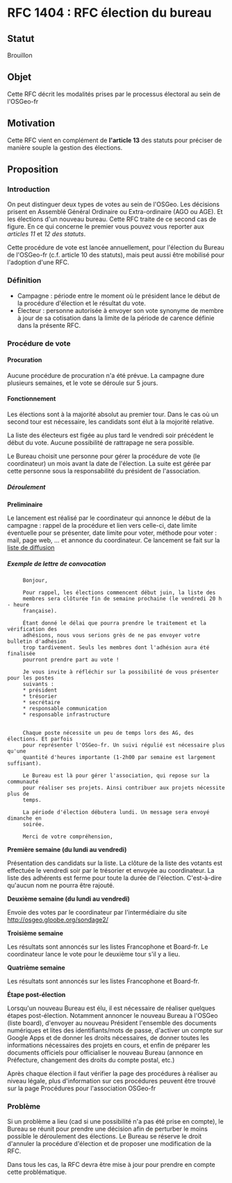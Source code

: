 RFC 1404 : RFC élection du bureau
========================

## Statut

Brouillon

## Objet

Cette RFC décrit les modalités prises par le processus électoral au sein de l'OSGeo-fr

## Motivation

Cette RFC vient en complément de **l'article 13** des statuts pour préciser de manière souple la gestion des élections.

## Proposition

### Introduction ###

On peut distinguer deux types de votes au sein de l'OSGeo. Les décisions prisent en Assemblé Général Ordinaire ou Extra-ordinaire (AGO ou AGE). Et les élections d'un nouveau bureau. Cette RFC traite de ce second cas de figure. En ce qui concerne le premier vous pouvez vous reporter aux *articles 11* et *12 des statuts*.

Cette procédure de vote est lancée annuellement, pour l'élection du Bureau de l'OSGeo-fr (c.f. article 10 des statuts), mais peut aussi être mobilisé pour l'adoption d'une RFC.

### Définition ###

* Campagne : période entre le moment où le président lance le début de la procédure d'élection et le résultat du vote.
* Électeur : personne autorisée à envoyer son vote synonyme de membre à jour de sa cotisation dans la limite de la période de carence définie dans la présente RFC.

### Procédure de vote ###

#### Procuration ####

Aucune procédure de procuration n'a été prévue. La campagne dure plusieurs semaines, et le vote se déroule sur 5 jours.

#### Fonctionnement ####

Les élections sont à la majorité absolut au premier tour. Dans le cas où un second tour est nécessaire, les candidats sont élut à la mojorité relative.

La liste des électeurs est figée au plus tard le vendredi soir précédent le début du vote. Aucune possibilité de rattrapage ne sera possible.

Le Bureau choisit une personne pour gérer la procédure de vote (le coordinateur) un mois avant la date de l'élection. La suite est gérée par cette personne sous la responsabilité du président de l'association.

##### Déroulement #####

**Preliminaire**

Le lancement est réalisé par le coordinateur qui annonce le début de la campagne : rappel de la procédure et lien vers celle-ci, date limite éventuelle pour se présenter, date limite pour voter, méthode pour voter : mail, page web, ... et annonce du coordinateur. Ce lancement se fait sur la [liste de diffusion](francophone@lists.osgeo.org)

##### Exemple de lettre de convocation #####

         Bonjour,

         Pour rappel, les élections commencent début juin, la liste des
         membres sera clôturée fin de semaine prochaine (le vendredi 20 h - heure
         française).

         Étant donné le délai que pourra prendre le traitement et la vérification des
         adhésions, nous vous serions grès de ne pas envoyer votre bulletin d'adhésion
         trop tardivement. Seuls les membres dont l'adhésion aura été finalisée
         pourront prendre part au vote !

         Je vous invite à réfléchir sur la possibilité de vous présenter pour les postes
         suivants :
         * président
         * trésorier
         * secrétaire
         * responsable communication
         * responsable infrastructure


         Chaque poste nécessite un peu de temps lors des AG, des élections. Et parfois
         pour représenter l'OSGeo-fr. Un suivi régulié est nécessaire plus qu'une
         quantité d'heures importante (1-2h00 par semaine est largement suffisant).

         Le Bureau est là pour gérer l'association, qui repose sur la communauté
         pour réaliser ses projets. Ainsi contribuer aux projets nécessite plus de
         temps.

         La période d'élection débutera lundi. Un message sera envoyé dimanche en
         soirée.

         Merci de votre compréhension,

**Première semaine (du lundi au vendredi)**

Présentation des candidats sur la liste. La clôture de la liste des votants est effectuée le vendredi soir par le trésorier et envoyée au coordinateur. La liste des adhérents est ferme pour toute la durée de l'élection. C'est-à-dire qu'aucun nom ne pourra être rajouté.

**Deuxième semaine (du lundi au vendredi)**

Envoie des votes par le coordinateur par l'intermédiaire du site http://osgeo.gloobe.org/sondage2/

**Troisième semaine**

Les résultats sont annoncés sur les listes Francophone et Board-fr. Le coordinateur lance le vote pour le deuxième tour s'il y a lieu.

**Quatrième semaine**

Les résultats sont annoncés sur les listes Francophone et Board-fr.

**Étape post-élection**

Lorsqu'un nouveau Bureau est élu, il est nécessaire de réaliser quelques étapes post-élection. Notamment annoncer le nouveau Bureau à l'OSGeo (liste board), d'envoyer au nouveau Président l'ensemble des documents numériques et lites des identifiants/mots de passe, d'activer un compte sur Google Apps et de donner les droits nécessaires, de donner toutes les informations nécessaires des projets en cours, et enfin de préparer les documents officiels pour officialiser le nouveau Bureau (annonce en Préfecture, changement des droits du compte postal, etc.)

Après chaque élection il faut vérifier la page des procédures à réaliser au niveau légale, plus d'information sur ces procédures peuvent être trouvé sur la page Procédures pour l'association OSGeo-fr

### Problème ###

Si un problème a lieu (cad si une possibilité n'a pas été prise en compte), le Bureau se réunit pour prendre une décision afin de perturber le moins possible le déroulement des élections. Le Bureau se réserve le droit d'annuler la procédure d'élection et de proposer une modification de la RFC.

Dans tous les cas, la RFC devra être mise à jour pour prendre en compte cette problématique.
